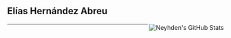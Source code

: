 ## Elías Hernández Abreu

<img align="right" alt="Neyhden's GitHub Stats" src="https://awesome-github-stats.azurewebsites.net/user-stats/neyhden?cardType=level-alternate&Border=DD272700&Background=00000000&Text=607DA5" />



---
 
<!--
**neyhden/neyhden** is a ✨ _special_ ✨ repository because its `README.md` (this file) appears on your GitHub profile.

Here are some ideas to get you started:

- 🔭 I’m currently working on ...
- 🌱 I’m currently learning ...
- 👯 I’m looking to collaborate on ...
- 🤔 I’m looking for help with ...
- 💬 Ask me about ...
- 📫 How to reach me: ...
- 😄 Pronouns: ...
- ⚡ Fun fact: ...
-->
